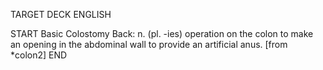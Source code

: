 TARGET DECK
ENGLISH

START
Basic
Colostomy
Back: n. (pl. -ies) operation on the colon to make an opening in the abdominal wall to provide an artificial anus. [from *colon2]
END
